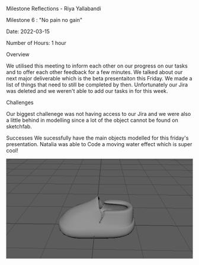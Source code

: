 Milestone Reflections - Riya Yallabandi

Milestone 6 : "No pain no gain"


Date: 2022-03-15

Number of Hours: 1 hour


Overview

We utilised this meeting to inform each other on our progress on our tasks and to 
offer each other feedback for a few minutes. We talked about our next major deliverable which is 
the beta presentaiton this Friday. We made a list of things that need to still be completed by then.
Unfortunately our Jira was deleted and we weren't able to add our tasks in for this week.


Challenges

Our biggest challenege was not having access to our Jira and we were also a little behind in modelling since
a lot of the object cannot be found on sketchfab.

Successes
We sucessfully have the main objects modelled for this friday's presentation. Natalia was able to 
Code a moving water effect which is super cool!


![](https://github.com/BIT-IMD-Learning-with-AS/imd3901-term-project-nard/blob/main/documentation/blogposts/Moccasin.PNG?raw=true)
